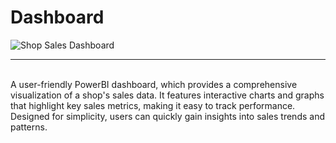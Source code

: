 # Dashboard
![Shop Sales Dashboard](https://images.app.goo.gl/ByLeaBeq7Pva2YmE8)

<hr />
<br />
A user-friendly PowerBI dashboard, which provides a comprehensive visualization of a shop's sales data. It features interactive charts and graphs that highlight key sales metrics, making it easy to track performance. Designed for simplicity, users can quickly gain insights into sales trends and patterns.
